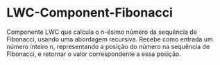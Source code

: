 # LWC-Component-Fibonacci
Componente LWC que calcula o n-ésimo número da sequência de Fibonacci, usando uma abordagem recursiva. Recebe como entrada um número inteiro n, representando a posição do número na sequência de Fibonacci, e retornar o valor correspondente a essa posição.
